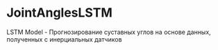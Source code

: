 # JointAnglesLSTM
LSTM Model - Прогнозирование суставных углов на основе данных, полученных с инерциальных датчиков

